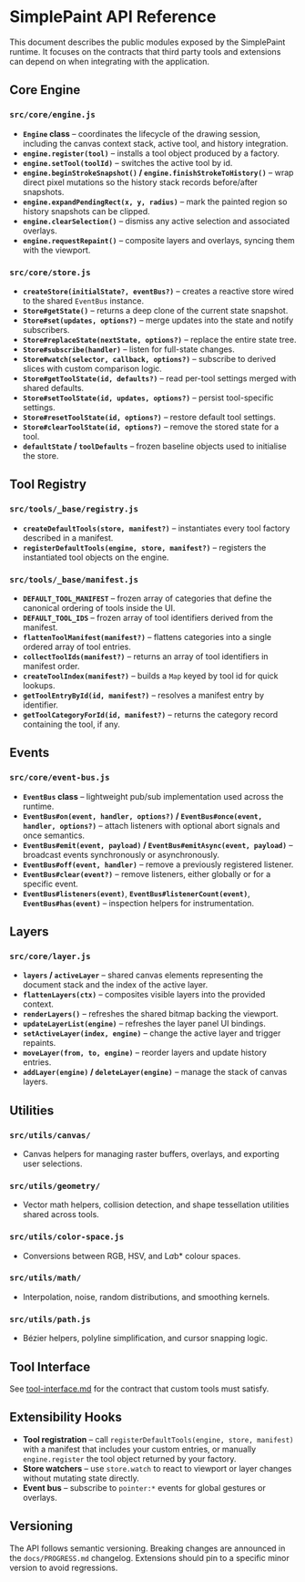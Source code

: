 # SimplePaint API Reference

This document describes the public modules exposed by the SimplePaint runtime. It focuses on the contracts that third party tools and extensions can depend on when integrating with the application.

## Core Engine

### `src/core/engine.js`
- **`Engine` class** – coordinates the lifecycle of the drawing session, including the canvas context stack, active tool, and history integration.
- **`engine.register(tool)`** – installs a tool object produced by a factory.
- **`engine.setTool(toolId)`** – switches the active tool by id.
- **`engine.beginStrokeSnapshot()` / `engine.finishStrokeToHistory()`** – wrap direct pixel mutations so the history stack records before/after snapshots.
- **`engine.expandPendingRect(x, y, radius)`** – mark the painted region so history snapshots can be clipped.
- **`engine.clearSelection()`** – dismiss any active selection and associated overlays.
- **`engine.requestRepaint()`** – composite layers and overlays, syncing them with the viewport.

### `src/core/store.js`
- **`createStore(initialState?, eventBus?)`** – creates a reactive store wired to the shared `EventBus` instance.
- **`Store#getState()`** – returns a deep clone of the current state snapshot.
- **`Store#set(updates, options?)`** – merge updates into the state and notify subscribers.
- **`Store#replaceState(nextState, options?)`** – replace the entire state tree.
- **`Store#subscribe(handler)`** – listen for full-state changes.
- **`Store#watch(selector, callback, options?)`** – subscribe to derived slices with custom comparison logic.
- **`Store#getToolState(id, defaults?)`** – read per-tool settings merged with shared defaults.
- **`Store#setToolState(id, updates, options?)`** – persist tool-specific settings.
- **`Store#resetToolState(id, options?)`** – restore default tool settings.
- **`Store#clearToolState(id, options?)`** – remove the stored state for a tool.
- **`defaultState` / `toolDefaults`** – frozen baseline objects used to initialise the store.

## Tool Registry

### `src/tools/_base/registry.js`
- **`createDefaultTools(store, manifest?)`** – instantiates every tool factory described in a manifest.
- **`registerDefaultTools(engine, store, manifest?)`** – registers the instantiated tool objects on the engine.

### `src/tools/_base/manifest.js`
- **`DEFAULT_TOOL_MANIFEST`** – frozen array of categories that define the canonical ordering of tools inside the UI.
- **`DEFAULT_TOOL_IDS`** – frozen array of tool identifiers derived from the manifest.
- **`flattenToolManifest(manifest?)`** – flattens categories into a single ordered array of tool entries.
- **`collectToolIds(manifest?)`** – returns an array of tool identifiers in manifest order.
- **`createToolIndex(manifest?)`** – builds a `Map` keyed by tool id for quick lookups.
- **`getToolEntryById(id, manifest?)`** – resolves a manifest entry by identifier.
- **`getToolCategoryForId(id, manifest?)`** – returns the category record containing the tool, if any.

## Events

### `src/core/event-bus.js`
- **`EventBus` class** – lightweight pub/sub implementation used across the runtime.
- **`EventBus#on(event, handler, options?)` / `EventBus#once(event, handler, options?)`** – attach listeners with optional abort signals and once semantics.
- **`EventBus#emit(event, payload)` / `EventBus#emitAsync(event, payload)`** – broadcast events synchronously or asynchronously.
- **`EventBus#off(event, handler)`** – remove a previously registered listener.
- **`EventBus#clear(event?)`** – remove listeners, either globally or for a specific event.
- **`EventBus#listeners(event)`**, **`EventBus#listenerCount(event)`**, **`EventBus#has(event)`** – inspection helpers for instrumentation.

## Layers

### `src/core/layer.js`
- **`layers` / `activeLayer`** – shared canvas elements representing the document stack and the index of the active layer.
- **`flattenLayers(ctx)`** – composites visible layers into the provided context.
- **`renderLayers()`** – refreshes the shared bitmap backing the viewport.
- **`updateLayerList(engine)`** – refreshes the layer panel UI bindings.
- **`setActiveLayer(index, engine)`** – change the active layer and trigger repaints.
- **`moveLayer(from, to, engine)`** – reorder layers and update history entries.
- **`addLayer(engine)` / `deleteLayer(engine)`** – manage the stack of canvas layers.

## Utilities

### `src/utils/canvas/`
- Canvas helpers for managing raster buffers, overlays, and exporting user selections.

### `src/utils/geometry/`
- Vector math helpers, collision detection, and shape tessellation utilities shared across tools.

### `src/utils/color-space.js`
- Conversions between RGB, HSV, and L*a*b* colour spaces.

### `src/utils/math/`
- Interpolation, noise, random distributions, and smoothing kernels.

### `src/utils/path.js`
- Bézier helpers, polyline simplification, and cursor snapping logic.

## Tool Interface

See [tool-interface.md](./tool-interface.md) for the contract that custom tools must satisfy.

## Extensibility Hooks

- **Tool registration** – call `registerDefaultTools(engine, store, manifest)` with a manifest that includes your custom entries, or manually `engine.register` the tool object returned by your factory.
- **Store watchers** – use `store.watch` to react to viewport or layer changes without mutating state directly.
- **Event bus** – subscribe to `pointer:*` events for global gestures or overlays.

## Versioning

The API follows semantic versioning. Breaking changes are announced in the `docs/PROGRESS.md` changelog. Extensions should pin to a specific minor version to avoid regressions.
